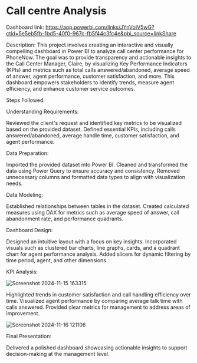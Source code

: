 
# Call centre Analysis

Dashboard link: https://app.powerbi.com/links/JYnVoIV5wG?ctid=5e5eb5fb-1bd5-40f0-967c-fb5f44c3fc4e&pbi_source=linkShare

Description:
This project involves creating an interactive and visually compelling dashboard in Power BI to analyze call center performance for PhoneNow. The goal was to provide transparency and actionable insights to the Call Center Manager, Claire, by visualizing Key Performance Indicators (KPIs) and metrics such as total calls answered/abandoned, average speed of answer, agent performance, customer satisfaction, and more. This dashboard empowers stakeholders to identify trends, measure agent efficiency, and enhance customer service outcomes.

Steps Followed:

Understanding Requirements:

Reviewed the client's request and identified key metrics to be visualized based on the provided dataset.
Defined essential KPIs, including calls answered/abandoned, average handle time, customer satisfaction, and agent performance.


Data Preparation:

Imported the provided dataset into Power BI.
Cleaned and transformed the data using Power Query to ensure accuracy and consistency.
Removed unnecessary columns and formatted data types to align with visualization needs.


Data Modeling:

Established relationships between tables in the dataset.
Created calculated measures using DAX for metrics such as average speed of answer, call abandonment rate, and performance quadrants.


Dashboard Design:

Designed an intuitive layout with a focus on key insights.
Incorporated visuals such as clustered bar charts, line graphs, cards, and a quadrant chart for agent performance analysis.
Added slicers for dynamic filtering by time period, agent, and other dimensions.


KPI Analysis:

![Screenshot 2024-11-15 163315](https://github.com/user-attachments/assets/8a54cb8d-bbfe-412f-b3eb-ad8916efff74)


Highlighted trends in customer satisfaction and call handling efficiency over time.
Visualized agent performance by comparing average talk time with calls answered.
Provided clear metrics for management to address areas of improvement.


![Screenshot 2024-11-16 121106](https://github.com/user-attachments/assets/2d417a66-e5cc-407b-9279-5b71b93c7cb8)

Final Presentation:

Delivered a polished dashboard showcasing actionable insights to support decision-making at the management level.


